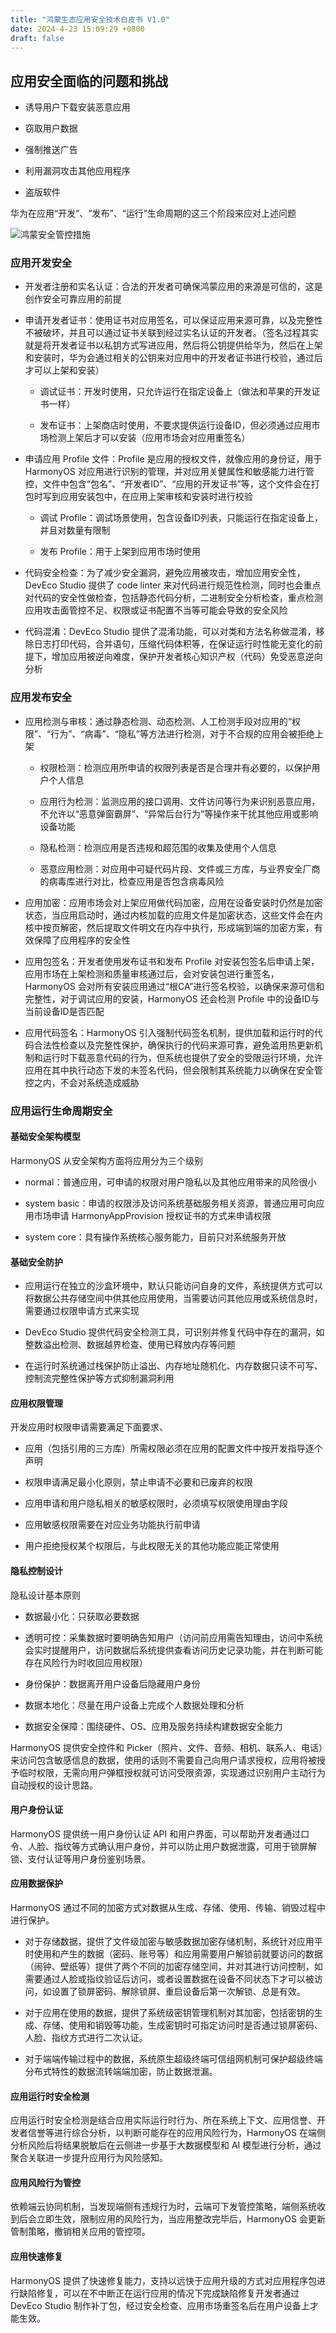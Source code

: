 ```yaml
---
title: "鸿蒙生态应用安全技术白皮书 V1.0"
date: 2024-4-23 15:09:29 +0800
draft: false
---
```


## 应用安全面临的问题和挑战

- 诱导用户下载安装恶意应用

- 窃取用户数据

- 强制推送广告

- 利用漏洞攻击其他应用程序

- 盗版软件

华为在应用“开发”、“发布”、“运行”生命周期的这三个阶段来应对上述问题

![鸿蒙安全管控措施](/images/harmony/safe.png "鸿蒙安全管控措施")

### 应用开发安全

- 开发者注册和实名认证：合法的开发者可确保鸿蒙应用的来源是可信的，这是创作安全可靠应用的前提

- 申请开发者证书：使用证书对应用签名，可以保证应用来源可靠，以及完整性不被破坏，并且可以通过证书关联到经过实名认证的开发者。（签名过程其实就是将开发者证书以私钥方式写进应用，然后将公钥提供给华为，然后在上架和安装时，华为会通过相关的公钥来对应用中的开发者证书进行校验，通过后才可以上架和安装）
   
    - 调试证书：开发时使用，只允许运行在指定设备上（做法和苹果的开发证书一样）
   
    - 发布证书：上架商店时使用，不要求提供运行设备ID，但必须通过应用市场检测上架后才可以安装（应用市场会对应用重签名）

- 申请应用 Profile 文件：Profile 是应用的授权文件，就像应用的身份证，用于 HarmonyOS 对应用进行识别的管理，并对应用关健属性和敏感能力进行管控，文件中包含“包名”、“开发者ID”、“应用的开发证书”等，这个文件会在打包时写到应用安装包中，在应用上架审核和安装时进行校验
    
    - 调试 Profile：调试场景使用，包含设备ID列表，只能运行在指定设备上，并且对数量有限制
  
    - 发布 Profile：用于上架到应用市场时使用

- 代码安全检查：为了减少安全漏洞，避免应用被攻击，增加应用安全性，DevEco Studio 提供了 code linter 来对代码进行规范性检测，同时也会重点对代码的安全性做检查，包括静态代码分析，二进制安全分析检查，重点检测应用攻击面管控不足、权限或证书配置不当等可能会导致的安全风险

- 代码混淆：DevEco Studio 提供了混淆功能，可以对类和方法名称做混淆，移除日志打印代码，合并语句，压缩代码体积等，在保证运行时性能无变化的前提下，增加应用被逆向难度，保护开发者核心知识产权（代码）免受恶意逆向分析

### 应用发布安全

- 应用检测与审核：通过静态检测、动态检测、人工检测手段对应用的“权限”、“行为”、“病毒”、“隐私”等方法进行检测，对于不合规的应用会被拒绝上架
  
    - 权限检测：检测应用所申请的权限列表是否是合理并有必要的，以保护用户个人信息
   
    - 应用行为检测：监测应用的接口调用、文件访问等行为来识别恶意应用，不允许以“恶意弹窗霸屏”、“异常后台行为”等操作来干扰其他应用或影响设备功能
  
    - 隐私检测：检测应用是否违规和超范围的收集及使用个人信息
    
    - 恶意应用检测：对应用中可疑代码片段、文件或三方库，与业界安全厂商的病毒库进行对比，检查应用是否包含病毒风险

- 应用加密：应用市场会对上架应用做代码加密，应用在设备安装时仍然是加密状态，当应用启动时，通过内核加载的应用文件是加密状态，这些文件会在内核中按页解密，然后提取文件明文在内存中执行，形成端到端的加密方案，有效保障了应用程序的安全性

- 应用包签名：开发者使用发布证书和发布 Profile 对安装包签名后申请上架，应用市场在上架检测和质量审核通过后，会对安装包进行重签名，HarmonyOS 会对所有安装应用通过“根CA”进行签名校验，以确保来源可信和完整性，对于调试应用的安装，HarmonyOS 还会检测 Profile 中的设备ID与当前设备ID是否匹配

- 应用代码签名：HarmonyOS 引入强制代码签名机制，提供加载和运行时的代码合法性检查以及完整性保护，确保执行的代码来源可靠，避免滥用热更新机制和运行时下载恶意代码的行为，但系统也提供了安全的受限运行环境，允许应用在其中执行动态下发的未签名代码，但会限制其系统能力以确保在安全管控之内，不会对系统造成威胁

### 应用运行生命周期安全

#### 基础安全架构模型

HarmonyOS 从安全架构方面将应用分为三个级别

- normal：普通应用，可申请的权限对用户隐私以及其他应用带来的风险很小

- system basic：申请的权限涉及访问系统基础服务相关资源，普通应用可向应用市场申请 HarmonyAppProvision 授权证书的方式来申请权限

- system core：具有操作系统核心服务能力，目前只对系统服务开放

#### 基础安全防护

- 应用运行在独立的沙盒环境中，默认只能访问自身的文件，系统提供方式可以将数据公共存储空间中供其他应用使用，当需要访问其他应用或系统信息时，需要通过权限申请方式来实现

- DevEco Studio 提供代码安全检测工具，可识别并修复代码中存在的漏洞，如整数溢出检测、数据越界检查、使用已释放内存等问题

- 在运行时系统通过栈保护防止溢出、内存地址随机化、内存数据只读不可写、控制流完整性保护等方式抑制漏洞利用

#### 应用权限管理

开发应用时权限申请需要满足下面要求、

- 应用（包括引用的三方库）所需权限必须在应用的配置文件中按开发指导逐个声明

- 权限申请满足最小化原则，禁止申请不必要和已废弃的权限

- 应用申请和用户隐私相关的敏感权限时，必须填写权限使用理由字段

- 应用敏感权限需要在对应业务功能执行前申请

- 用户拒绝授权某个权限后，与此权限无关的其他功能应能正常使用

#### 隐私控制设计

隐私设计基本原则

- 数据最小化：只获取必要数据

- 透明可控：采集数据时要明确告知用户（访问前应用需告知理由，访问中系统会实时提醒用户，访问数据后系统提供查看访问历史记录功能，并在判断可能存在风险行为时收回应用权限）

- 身份保护：数据离开用户设备后隐藏用户身份

- 数据本地化：尽量在用户设备上完成个人数据处理和分析

- 数据安全保障：围绕硬件、OS、应用及服务持续构建数据安全能力

HarmonyOS 提供安全控件和 Picker（照片、文件、音频、相机、联系人、电话）来访问包含敏感信息的数据，使用的话则不需要自己向用户请求授权，应用将被授予临时权限，无需向用户弹框授权就可访问受限资源，实现通过识别用户主动行为自动授权的设计思路。

#### 用户身份认证

HarmonyOS 提供统一用户身份认证 API 和用户界面，可以帮助开发者通过口令、人脸、指纹等方式确认用户身份，并可以防止用户数据泄露，可用于锁屏解锁、支付认证等用户身份鉴别场景。

#### 应用数据保护

HarmonyOS 通过不同的加密方式对数据从生成、存储、使用、传输、销毁过程中进行保护。

- 对于存储数据，提供了文件级加密与敏感数据加密存储机制，系统针对应用平时使用和产生的数据（密码、账号等）和应用需要用户解锁前就要访问的数据（闹钟、壁纸等）提供了两个不同的加密存储空间，并对其进行访问控制，如需要通过人脸或指纹验证后访问，或者设置数据在设备不同状态下才可以被访问，如设置了锁屏密码、解除锁屏、重启设备后第一次解锁、总是有效。

- 对于应用在使用的数据，提供了系统级密钥管理机制对其加密，包括密钥的生成、存储、使用和销毁等功能，生成密钥时可指定访问时是否通过锁屏密码、人脸、指纹方式进行二次认证。

- 对于端端传输过程中的数据，系统原生超级终端可信组网机制可保护超级终端分布式特性的数据流转端端加密，防止数据泄漏。

#### 应用运行时安全检测

应用运行时安全检测是结合应用实际运行时行为、所在系统上下文、应用信誉、开发者信誉等进行综合分析，以判断可能存在的应用风险行为，HarmonyOS 在端侧分析风险后将结果脱敏后在云侧进一步基于大数据模型和 AI 模型进行分析，通过聚合关联进一步提升应用行为风险感知。

#### 应用风险行为管控

依赖端云协同机制，当发现端侧有违规行为时，云端可下发管控策略，端侧系统收到后会立即生效，限制应用的风险行为，当应用整改完毕后，HarmonyOS 会更新管制策略，撤销相关应用的管控项。

#### 应用快速修复

HarmonyOS 提供了快速修复能力，支持以远快于应用升级的方式对应用程序包进行缺陷修复，可以在不中断正在运行应用的情况下完成缺陷修复开发者通过 DevEco Studio 制作补丁包，经过安全检查、应用市场重签名后在用户设备上才能生效。